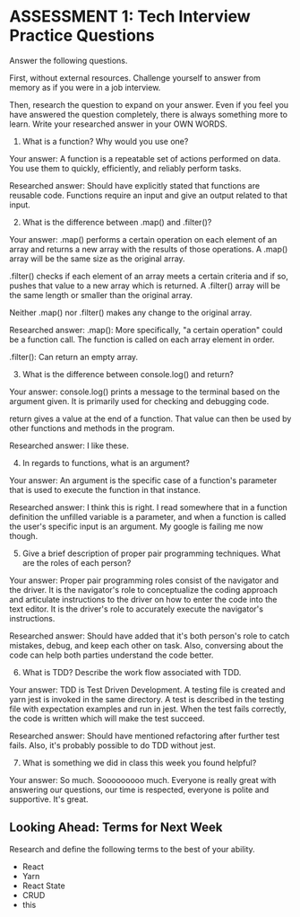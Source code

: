 # ASSESSMENT 1: Tech Interview Practice Questions
Answer the following questions.

First, without external resources. Challenge yourself to answer from memory as if you were in a job interview.

Then, research the question to expand on your answer. Even if you feel you have answered the question completely, there is always something more to learn. Write your researched answer in your OWN WORDS.

1. What is a function? Why would you use one?

  Your answer: A function is a repeatable set of actions performed on data. You use them to quickly, efficiently, and reliably perform tasks.

  Researched answer: Should have explicitly stated that functions are reusable code. Functions require an input and give an output related to that input.



2. What is the difference between .map() and .filter()?

  Your answer: .map() performs a certain operation on each element of an array and returns a new array with the results of those operations. A .map() array will be the same size as the original array.

  .filter() checks if each element of an array meets a certain criteria and if so, pushes that value to a new array which is returned. A .filter() array will be the same length or smaller than the original array.

  Neither .map() nor .filter() makes any change to the original array.

  Researched answer: .map(): More specifically, "a certain operation" could be a function call. The function is called on each array element in order.

  .filter(): Can return an empty array.



3. What is the difference between console.log() and return?

  Your answer: console.log() prints a message to the terminal based on the argument given. It is primarily used for checking and debugging code.

  return gives a value at the end of a function. That value can then be used by other functions and methods in the program.

  Researched answer: I like these.



4. In regards to functions, what is an argument?

  Your answer: An argument is the specific case of a function's parameter that is used to execute the function in that instance.

  Researched answer: I think this is right. I read somewhere that in a function definition the unfilled variable is a parameter, and when a function is called the user's specific input is an argument. My google is failing me now though.



5. Give a brief description of proper pair programming techniques. What are the roles of each person?

  Your answer: Proper pair programming roles consist of the navigator and the driver. It is the navigator's role to conceptualize the coding approach and articulate instructions to the driver on how to enter the code into the text editor. It is the driver's role to accurately execute the navigator's instructions.

  Researched answer: Should have added that it's both person's role to catch mistakes, debug, and keep each other on task. Also, conversing about the code can help both parties understand the code better.



6. What is TDD? Describe the work flow associated with TDD.

  Your answer: TDD is Test Driven Development. A testing file is created and yarn jest is invoked in the same directory. A test is described in the testing file with expectation examples and run in jest. When the test fails correctly, the code is written which will make the test succeed.

  Researched answer: Should have mentioned refactoring after further test fails. Also, it's probably possible to do TDD without jest.



7. What is something we did in class this week you found helpful?  

  Your answer: So much. Sooooooooo much. Everyone is really great with answering our questions, our time is respected, everyone is polite and supportive. It's great.



## Looking Ahead: Terms for Next Week

Research and define the following terms to the best of your ability.

- React
- Yarn
- React State
- CRUD
- this
